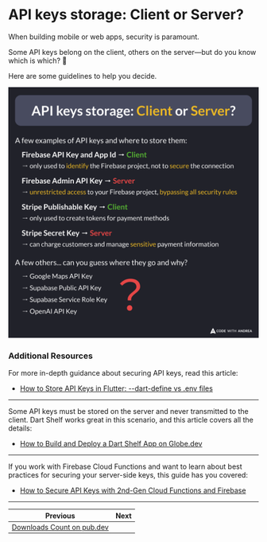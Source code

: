 # API keys storage: Client or Server?

When building mobile or web apps, security is paramount.

Some API keys belong on the client, others on the server—but do you know which is which? 🤔

Here are some guidelines to help you decide.

![](208.png)

<!--

API keys storage: Client or Server?

A few examples of API keys and where to store them:

Firebase API Key and App Id → Client
→ only used to identify the Firebase project, not to secure the connection

Firebase Admin API Key → Server
→ unrestricted access to your Firebase project, bypassing all security rules

Stripe Publishable Key → Client
→ only used to create tokens for payment methods

Stripe Secret Key → Server
→ can charge customers and manage sensitive payment information

A few others... can you guess where they go and why?
→ Google Maps API Key
→ Supabase Public API Key
→ Supabase Service Role Key
→ OpenAI API Key

-->

### Additional Resources

For more in-depth guidance about securing API keys, read this article:

- [How to Store API Keys in Flutter: --dart-define vs .env files](https://codewithandrea.com/articles/flutter-api-keys-dart-define-env-files/)

---

Some API keys must be stored on the server and never transmitted to the client. Dart Shelf works great in this scenario, and this article covers all the details:

- [How to Build and Deploy a Dart Shelf App on Globe.dev](https://codewithandrea.com/articles/build-deploy-dart-shelf-app-globe/)

---

If you work with Firebase Cloud Functions and want to learn about best practices for securing your server-side keys, this guide has you covered:

- [How to Secure API Keys with 2nd-Gen Cloud Functions and Firebase](https://codewithandrea.com/articles/api-keys-2ndgen-cloud-functions-firebase/)

---

| Previous | Next |
| -------- | ---- |
| [Downloads Count on pub.dev](../0207-downloads-count-pub-dev/index.md) | |


<!-- TWITTER|https://x.com/biz84/status/1861074917917073843 -->
<!-- LINKEDIN|https://www.linkedin.com/posts/andreabizzotto_when-building-mobile-or-web-apps-security-activity-7266842729458851840-JuGi -->
<!-- BLUESKY|https://bsky.app/profile/codewithandrea.com/post/3lbrv7hm3mk2v -->